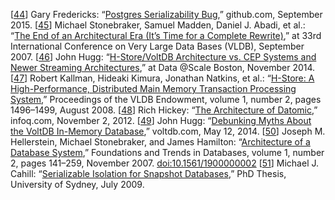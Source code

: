 [[44](ch07.html#Fredericks2015pg_ch7-marker)] Gary Fredericks:
“[Postgres Serializability
Bug](https://github.com/gfredericks/pg-serializability-bug),” github.com, September 2015. [[45](ch07.html#Stonebraker2007ub_ch7-marker)] Michael Stonebraker, Samuel Madden, Daniel J. Abadi, et al.:
“[The
End of an Architectural Era (It’s Time for a Complete Rewrite)](http://citeseerx.ist.psu.edu/viewdoc/download?doi=10.1.1.137.3697&rep=rep1&type=pdf),” at 33rd International
Conference on Very Large Data Bases (VLDB), September 2007. [[46](ch07.html#Hugg2014ti-marker)] John Hugg:
“[H-Store/VoltDB Architecture vs. CEP
Systems and Newer Streaming Architectures](https://www.youtube.com/watch?v=hD5M4a1UVz8),” at Data @Scale Boston,
November 2014. [[47](ch07.html#Kallman2008tf-marker)] Robert Kallman, Hideaki Kimura, Jonathan Natkins, et al.:
“[H-Store: A High-Performance, Distributed Main
Memory Transaction Processing System](http://www.vldb.org/pvldb/1/1454211.pdf),” Proceedings of the VLDB
Endowment, volume 1, number 2, pages 1496–1499, August 2008. [[48](ch07.html#Hickey2012wm-marker)] Rich Hickey:
“[The Architecture of
Datomic](http://www.infoq.com/articles/Architecture-Datomic),” infoq.com, November 2, 2012. [[49](ch07.html#Hugg2014ua-marker)] John Hugg:
“[Debunking Myths
About the VoltDB In-Memory Database](http://voltdb.com/blog/debunking-myths-about-voltdb-memory-database),” voltdb.com, May 12, 2014. [[50](ch07.html#Hellerstein2007be_ch7-marker)] Joseph M. Hellerstein, Michael Stonebraker, and James Hamilton:
“[Architecture of a Database System](http://db.cs.berkeley.edu/papers/fntdb07-architecture.pdf),”
Foundations and Trends in Databases, volume 1, number 2, pages 141–259, November 2007.
[doi:10.1561/1900000002](http://dx.doi.org/10.1561/1900000002) [[51](ch07.html#Cahill2009us-marker)] Michael J. Cahill:
“[Serializable Isolation
for Snapshot Databases](http://cahill.net.au/wp-content/uploads/2010/02/cahill-thesis.pdf),” PhD Thesis, University of Sydney, July 2009.